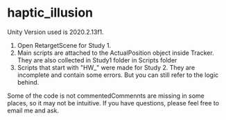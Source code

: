 # haptic_illusion
Unity Version used is 2020.2.13f1.

1. Open RetargetScene for Study 1.
2. Main scripts are attached to the ActualPosition object inside Tracker. They are also collected in Study1 folder in Scripts folder
3. Scripts that start with "HW_" were made for Study 2. They are incomplete and contain some errors. But you can still refer to the logic behind.

Some of the code is not commentedCommennts are missing in some places, so it may not be intuitive. If you have questions, please feel free to email me and ask.
